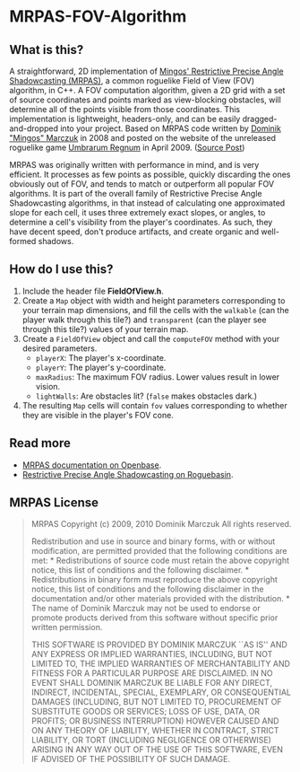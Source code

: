 # MRPAS-FOV-Algorithm

## What is this?
A straightforward, 2D implementation of [Mingos' Restrictive Precise Angle Shadowcasting (MRPAS)](https://openbase.com/js/mrpas/documentation), a common roguelike Field of View (FOV) algorithm, in C++. A FOV computation algorithm, given a 2D grid with a set of source coordinates and points marked as view-blocking obstacles, will determine all of the points visible from those coordinates. This implementation is lightweight, headers-only, and can be easily dragged-and-dropped into your project. Based on MRPAS code written by [Dominik "Mingos" Marczuk](http://www.roguebasin.com/index.php/User:Dominikmarczuk) in 2008 and posted on the website of the unreleased roguelike game [Umbrarum Regnum](http://www.roguebasin.com/index.php/Umbrarum_Regnum) in April 2009. ([Source Post](https://groups.google.com/g/rec.games.roguelike.development/c/rYm7HDIollM))

MRPAS was originally written with performance in mind, and is very efficient. It processes as few points as possible, quickly discarding the ones obviously out of FOV, and tends to match or outperform all popular FOV algorithms. It is part of the overall family of Restrictive Precise Angle Shadowcasting algorithms, in that instead of calculating one approximated slope for each cell, it uses three extremely exact slopes, or angles, to determine a cell's visibility from the player's coordinates. As such, they have decent speed, don't produce artifacts, and create organic and well-formed shadows.

## How do I use this?
1. Include the header file **FieldOfView.h**.
2. Create a `Map` object with width and height parameters corresponding to your terrain map dimensions, and fill the cells with the `walkable` (can the player walk through this tile?) and `transparent` (can the player see through this tile?) values of your terrain map.
3. Create a `FieldOfView` object and call the `computeFOV` method with your desired parameters.
    - `playerX`: The player's x-coordinate.
    - `playerY`: The player's y-coordinate.
    - `maxRadius`: The maximum FOV radius. Lower values result in lower vision.
    - `lightWalls`: Are obstacles lit? (`false` makes obstacles dark.)
4. The resulting `Map` cells will contain `fov` values corresponding to whether they are visible in the player's FOV cone.

## Read more
- [MRPAS documentation on Openbase](https://openbase.com/js/mrpas/documentation).
- [Restrictive Precise Angle Shadowcasting on Roguebasin](http://www.roguebasin.com/index.php/Restrictive_Precise_Angle_Shadowcasting).

## MRPAS License

> MRPAS
> Copyright (c) 2009, 2010 Dominik Marczuk
> All rights reserved.
> 
> Redistribution and use in source and binary forms, with or without
> modification, are permitted provided that the following conditions are met:
>     * Redistributions of source code must retain the above copyright
>       notice, this list of conditions and the following disclaimer.
>     * Redistributions in binary form must reproduce the above copyright
>       notice, this list of conditions and the following disclaimer in the
>       documentation and/or other materials provided with the distribution.
>     * The name of Dominik Marczuk may not be used to endorse or promote products
>       derived from this software without specific prior written permission.
> 
> THIS SOFTWARE IS PROVIDED BY DOMINIK MARCZUK ``AS IS'' AND ANY
> EXPRESS OR IMPLIED WARRANTIES, INCLUDING, BUT NOT LIMITED TO, THE IMPLIED
> WARRANTIES OF MERCHANTABILITY AND FITNESS FOR A PARTICULAR PURPOSE ARE
> DISCLAIMED. IN NO EVENT SHALL DOMINIK MARCZUK BE LIABLE FOR ANY
> DIRECT, INDIRECT, INCIDENTAL, SPECIAL, EXEMPLARY, OR CONSEQUENTIAL DAMAGES
> (INCLUDING, BUT NOT LIMITED TO, PROCUREMENT OF SUBSTITUTE GOODS OR SERVICES;
> LOSS OF USE, DATA, OR PROFITS; OR BUSINESS INTERRUPTION) HOWEVER CAUSED AND
> ON ANY THEORY OF LIABILITY, WHETHER IN CONTRACT, STRICT LIABILITY, OR TORT
> (INCLUDING NEGLIGENCE OR OTHERWISE) ARISING IN ANY WAY OUT OF THE USE OF THIS
> SOFTWARE, EVEN IF ADVISED OF THE POSSIBILITY OF SUCH DAMAGE.
